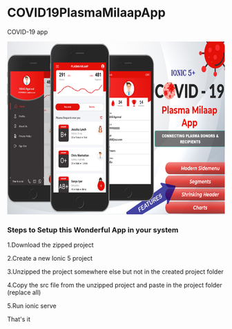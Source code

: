 # COVID19PlasmaMilaapApp
COVID-19 app



<img src="https://github.com/Nykz/COVID19PlasmaMilaapApp/blob/main/screenshots/THUMBNAIL.png" width="800" height="400" />

### Steps to Setup this Wonderful App in your system

1.Download the zipped project

2.Create a new Ionic 5 project

3.Unzipped the project somewhere else but not in the created project folder

4.Copy the src file from the unzipped project and paste in the project folder (replace all)

5.Run ionic serve

That's it

